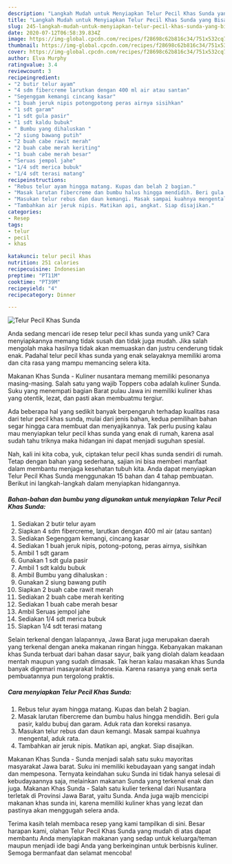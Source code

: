 ```yaml
---
description: "Langkah Mudah untuk Menyiapkan Telur Pecil Khas Sunda yang Bisa Manjain Lidah"
title: "Langkah Mudah untuk Menyiapkan Telur Pecil Khas Sunda yang Bisa Manjain Lidah"
slug: 245-langkah-mudah-untuk-menyiapkan-telur-pecil-khas-sunda-yang-bisa-manjain-lidah
date: 2020-07-12T06:58:39.834Z
image: https://img-global.cpcdn.com/recipes/f28698c62b816c34/751x532cq70/telur-pecil-khas-sunda-foto-resep-utama.jpg
thumbnail: https://img-global.cpcdn.com/recipes/f28698c62b816c34/751x532cq70/telur-pecil-khas-sunda-foto-resep-utama.jpg
cover: https://img-global.cpcdn.com/recipes/f28698c62b816c34/751x532cq70/telur-pecil-khas-sunda-foto-resep-utama.jpg
author: Elva Murphy
ratingvalue: 3.4
reviewcount: 3
recipeingredient:
- "2 butir telur ayam"
- "4 sdm fibercreme larutkan dengan 400 ml air atau santan"
- "Segenggam kemangi cincang kasar"
- "1 buah jeruk nipis potongpotong peras airnya sisihkan"
- "1 sdt garam"
- "1 sdt gula pasir"
- "1 sdt kaldu bubuk"
- " Bumbu yang dihaluskan "
- "2 siung bawang putih"
- "2 buah cabe rawit merah"
- "2 buah cabe merah keriting"
- "1 buah cabe merah besar"
- "Seruas jempol jahe"
- "1/4 sdt merica bubuk"
- "1/4 sdt terasi matang"
recipeinstructions:
- "Rebus telur ayam hingga matang. Kupas dan belah 2 bagian."
- "Masak larutan fibercreme dan bumbu halus hingga mendidih. Beri gula pasir, kaldu bubuj dan garam. Aduk rata dan koreksi rasanya."
- "Masukan telur rebus dan daun kemangi. Masak sampai kuahnya mengental, aduk rata."
- "Tambahkan air jeruk nipis. Matikan api, angkat. Siap disajikan."
categories:
- Resep
tags:
- telur
- pecil
- khas

katakunci: telur pecil khas 
nutrition: 251 calories
recipecuisine: Indonesian
preptime: "PT11M"
cooktime: "PT39M"
recipeyield: "4"
recipecategory: Dinner

---
```



![Telur Pecil Khas Sunda](https://img-global.cpcdn.com/recipes/f28698c62b816c34/751x532cq70/telur-pecil-khas-sunda-foto-resep-utama.jpg)

Anda sedang mencari ide resep telur pecil khas sunda yang unik? Cara menyiapkannya memang tidak susah dan tidak juga mudah. Jika salah mengolah maka hasilnya tidak akan memuaskan dan justru cenderung tidak enak. Padahal telur pecil khas sunda yang enak selayaknya memiliki aroma dan cita rasa yang mampu memancing selera kita.

Makanan Khas Sunda - Kuliner nusantara memang memiliki pesonanya masing-masing. Salah satu yang wajib Toppers coba adalah kuliner Sunda. Suku yang menempati bagian Barat pulau Jawa ini memiliki kuliner khas yang otentik, lezat, dan pasti akan membuatmu tergiur.

Ada beberapa hal yang sedikit banyak berpengaruh terhadap kualitas rasa dari telur pecil khas sunda, mulai dari jenis bahan, kedua pemilihan bahan segar hingga cara membuat dan menyajikannya. Tak perlu pusing kalau mau menyiapkan telur pecil khas sunda yang enak di rumah, karena asal sudah tahu triknya maka hidangan ini dapat menjadi suguhan spesial.


Nah, kali ini kita coba, yuk, ciptakan telur pecil khas sunda sendiri di rumah. Tetap dengan bahan yang sederhana, sajian ini bisa memberi manfaat dalam membantu menjaga kesehatan tubuh kita. Anda dapat menyiapkan Telur Pecil Khas Sunda menggunakan 15 bahan dan 4 tahap pembuatan. Berikut ini langkah-langkah dalam menyiapkan hidangannya.

<!--inarticleads1-->

##### Bahan-bahan dan bumbu yang digunakan untuk menyiapkan Telur Pecil Khas Sunda:

1. Sediakan 2 butir telur ayam
1. Siapkan 4 sdm fibercreme, larutkan dengan 400 ml air (atau santan)
1. Sediakan Segenggam kemangi, cincang kasar
1. Sediakan 1 buah jeruk nipis, potong-potong, peras airnya, sisihkan
1. Ambil 1 sdt garam
1. Gunakan 1 sdt gula pasir
1. Ambil 1 sdt kaldu bubuk
1. Ambil  Bumbu yang dihaluskan :
1. Gunakan 2 siung bawang putih
1. Siapkan 2 buah cabe rawit merah
1. Sediakan 2 buah cabe merah keriting
1. Sediakan 1 buah cabe merah besar
1. Ambil Seruas jempol jahe
1. Sediakan 1/4 sdt merica bubuk
1. Siapkan 1/4 sdt terasi matang


Selain terkenal dengan lalapannya, Jawa Barat juga merupakan daerah yang terkenal dengan aneka makanan ringan hingga. Kebanyakan makanan khas Sunda terbuat dari bahan dasar sayur, baik yang diolah dalam keadaan mentah maupun yang sudah dimasak. Tak heran kalau masakan khas Sunda banyak digemari masayarakat Indonesia. Karena rasanya yang enak serta pembuatannya pun tergolong praktis. 

<!--inarticleads2-->

##### Cara menyiapkan Telur Pecil Khas Sunda:

1. Rebus telur ayam hingga matang. Kupas dan belah 2 bagian.
1. Masak larutan fibercreme dan bumbu halus hingga mendidih. Beri gula pasir, kaldu bubuj dan garam. Aduk rata dan koreksi rasanya.
1. Masukan telur rebus dan daun kemangi. Masak sampai kuahnya mengental, aduk rata.
1. Tambahkan air jeruk nipis. Matikan api, angkat. Siap disajikan.


Makanan Khas Sunda - Sunda menjadi salah satu suku mayoritas masyarakat Jawa barat. Suku ini memiliki kebudayaan yang sangat indah dan mempesona. Ternyata keindahan suku Sunda ini tidak hanya selesai di kebudayaannya saja, melainkan makanan Sunda yang terkenal enak dan juga. Makanan Khas Sunda - Salah satu kulier terkenal dari Nusantara terletak di Provinsi Jawa Barat, yaitu Sunda. Anda juga wajib mencicipi makanan khas sunda ini, karena memiliki kuliner khas yang lezat dan pastinya akan menggugah selera anda. 

Terima kasih telah membaca resep yang kami tampilkan di sini. Besar harapan kami, olahan Telur Pecil Khas Sunda yang mudah di atas dapat membantu Anda menyiapkan makanan yang sedap untuk keluarga/teman maupun menjadi ide bagi Anda yang berkeinginan untuk berbisnis kuliner. Semoga bermanfaat dan selamat mencoba!
